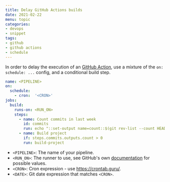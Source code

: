 ```yaml
---
title: Delay GitHub Actions builds
date: 2021-02-22
menu: topic
categories:
- devops
- snippet
tags:
- github
- github actions
- schedule
---
```


In order to delay the execution of an [GitHub Action](https://github.com/features/actions), use a mixture of the `on: schedule: ...` config, and a conditional build step.

```yaml
name: <PIPELINE>
on:
  schedule:
    - cron:  '<CRON>'
jobs:
  build:
    runs-on: <RUN_ON>
    steps:
      - name: Count commits in last week
        id: commits
        run: echo "::set-output name=count::$(git rev-list --count HEAD --since='<DATE>')"
      - name: Build project
        if: steps.commits.outputs.count > 0
        run: build-project
```

- `<PIPELINE>`: The name of your pipeline.
- `<RUN_ON>`: The runner to use, see GitHub's own [documentation](https://help.github.com/en/actions/reference/workflow-syntax-for-github-actions#jobsjob_idruns-on) for possible values.
- `<CRON>`: Cron expression - use https://crontab.guru/.
- `<DATE>`: Git date expression that matches `<CRON>`.
